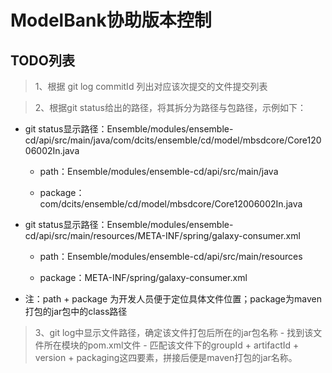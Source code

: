 # ModelBank协助版本控制

## TODO列表

> 1、根据 git log commitId 列出对应该次提交的文件提交列表

> 2、根据git status给出的路径，将其拆分为路径与包路径，示例如下：

* git status显示路径：Ensemble/modules/ensemble-cd/api/src/main/java/com/dcits/ensemble/cd/model/mbsdcore/Core12006002In.java

  * path：Ensemble/modules/ensemble-cd/api/src/main/java

  * package：com/dcits/ensemble/cd/model/mbsdcore/Core12006002In.java

* git status显示路径：Ensemble/modules/ensemble-cd/api/src/main/resources/META-INF/spring/galaxy-consumer.xml

  * path：Ensemble/modules/ensemble-cd/api/src/main/resources

  * package：META-INF/spring/galaxy-consumer.xml

* 注：path \+ package 为开发人员便于定位具体文件位置；package为maven打包的jar包中的class路径

> 3、git log中显示文件路径，确定该文件打包后所在的jar包名称
> \- 找到该文件所在模块的pom.xml文件
> \- 匹配该文件下的groupId \+ artifactId \+ version \+ packaging这四要素，拼接后便是maven打包的jar名称。